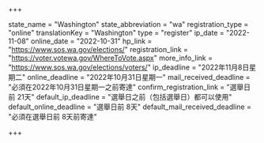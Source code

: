 +++

state_name = "Washington"
state_abbreviation = "wa"
registration_type = "online"
translationKey = "Washington"
type = "register"
ip_date = "2022-11-08"
online_date = "2022-10-31"
hp_link = "https://www.sos.wa.gov/elections/"
registration_link = "https://voter.votewa.gov/WhereToVote.aspx"
more_info_link = "https://www.sos.wa.gov/elections/voters/"
ip_deadline = "2022年11月8日星期二"
online_deadline = "2022年10月31日星期一"
mail_received_deadline = "必須在2022年10月31日星期一之前寄達"
confirm_registration_link = "選舉日前 21天"
default_ip_deadline = "選舉日之前（包括選舉日）都可以使用"
default_online_deadline = "選舉日前 8天"
default_mail_received_deadline = "必須在選舉日前 8天前寄達"

+++